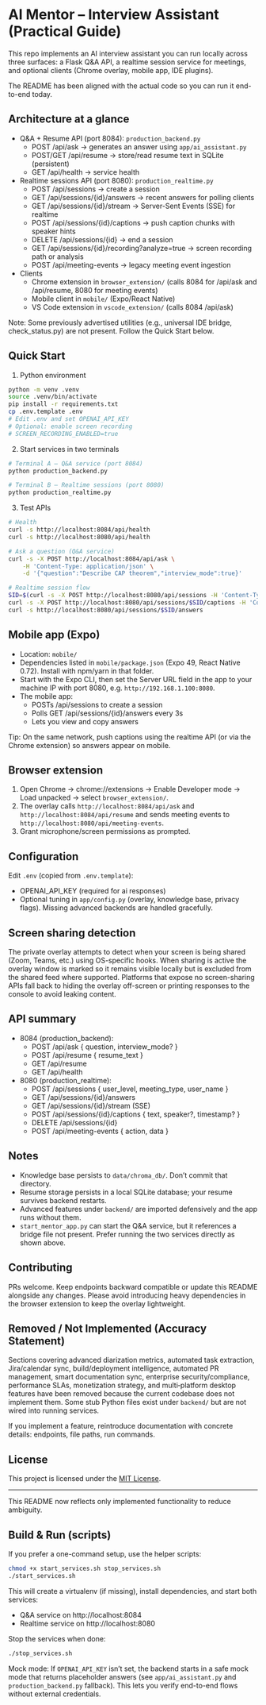# AI Mentor – Interview Assistant (Practical Guide)

This repo implements an AI interview assistant you can run locally across three surfaces: a Flask Q&A API, a realtime session service for meetings, and optional clients (Chrome overlay, mobile app, IDE plugins).

The README has been aligned with the actual code so you can run it end-to-end today.

## Architecture at a glance

- Q&A + Resume API (port 8084): `production_backend.py`
    - POST /api/ask → generates an answer using `app/ai_assistant.py`
    - POST/GET /api/resume → store/read resume text in SQLite (persistent)
    - GET /api/health → service health
- Realtime sessions API (port 8080): `production_realtime.py`
    - POST /api/sessions → create a session
    - GET /api/sessions/{id}/answers → recent answers for polling clients
    - GET /api/sessions/{id}/stream → Server-Sent Events (SSE) for realtime
    - POST /api/sessions/{id}/captions → push caption chunks with speaker hints
    - DELETE /api/sessions/{id} → end a session
    - GET /api/sessions/{id}/recording?analyze=true → screen recording path or analysis
    - POST /api/meeting-events → legacy meeting event ingestion
- Clients
    - Chrome extension in `browser_extension/` (calls 8084 for /api/ask and /api/resume, 8080 for meeting events)
    - Mobile client in `mobile/` (Expo/React Native)
    - VS Code extension in `vscode_extension/` (calls 8084 /api/ask)

Note: Some previously advertised utilities (e.g., universal IDE bridge, check_status.py) are not present. Follow the Quick Start below.

## Quick Start

1) Python environment

```bash
python -m venv .venv
source .venv/bin/activate
pip install -r requirements.txt
cp .env.template .env
# Edit .env and set OPENAI_API_KEY
# Optional: enable screen recording
# SCREEN_RECORDING_ENABLED=true
```

2) Start services in two terminals

```bash
# Terminal A – Q&A service (port 8084)
python production_backend.py

# Terminal B – Realtime sessions (port 8080)
python production_realtime.py
```

3) Test APIs

```bash
# Health
curl -s http://localhost:8084/api/health
curl -s http://localhost:8080/api/health

# Ask a question (Q&A service)
curl -s -X POST http://localhost:8084/api/ask \
    -H 'Content-Type: application/json' \
    -d '{"question":"Describe CAP theorem","interview_mode":true}'

# Realtime session flow
SID=$(curl -s -X POST http://localhost:8080/api/sessions -H 'Content-Type: application/json' -d '{"user_level":"IC6","user_name":"local","meeting_type":"technical_interview"}' | jq -r .session_id)
curl -s -X POST http://localhost:8080/api/sessions/$SID/captions -H 'Content-Type: application/json' -d '{"text":"Can you explain how you would design a URL shortener?","speaker":"interviewer"}'
curl -s http://localhost:8080/api/sessions/$SID/answers
```

## Mobile app (Expo)

- Location: `mobile/`
- Dependencies listed in `mobile/package.json` (Expo 49, React Native 0.72). Install with npm/yarn in that folder.
- Start with the Expo CLI, then set the Server URL field in the app to your machine IP with port 8080, e.g. `http://192.168.1.100:8080`.
- The mobile app:
    - POSTs /api/sessions to create a session
    - Polls GET /api/sessions/{id}/answers every 3s
    - Lets you view and copy answers

Tip: On the same network, push captions using the realtime API (or via the Chrome extension) so answers appear on mobile.

## Browser extension

1) Open Chrome → chrome://extensions → Enable Developer mode → Load unpacked → select `browser_extension/`.
2) The overlay calls `http://localhost:8084/api/ask` and `http://localhost:8084/api/resume` and sends meeting events to `http://localhost:8080/api/meeting-events`.
3) Grant microphone/screen permissions as prompted.

## Configuration

Edit `.env` (copied from `.env.template`):

- OPENAI_API_KEY (required for ai responses)
- Optional tuning in `app/config.py` (overlay, knowledge base, privacy flags). Missing advanced backends are handled gracefully.

## Screen sharing detection

The private overlay attempts to detect when your screen is being shared
(Zoom, Teams, etc.) using OS-specific hooks.  When sharing is active the
overlay window is marked so it remains visible locally but is excluded from
the shared feed where supported.  Platforms that expose no screen-sharing
APIs fall back to hiding the overlay off-screen or printing responses to the
console to avoid leaking content.

## API summary

- 8084 (production_backend):
    - POST /api/ask { question, interview_mode? }
    - POST /api/resume { resume_text }
    - GET /api/resume
    - GET /api/health
- 8080 (production_realtime):
    - POST /api/sessions { user_level, meeting_type, user_name }
    - GET /api/sessions/{id}/answers
    - GET /api/sessions/{id}/stream (SSE)
    - POST /api/sessions/{id}/captions { text, speaker?, timestamp? }
    - DELETE /api/sessions/{id}
    - POST /api/meeting-events { action, data }

## Notes

- Knowledge base persists to `data/chroma_db/`. Don’t commit that directory.
- Resume storage persists in a local SQLite database; your resume survives backend restarts.
- Advanced features under `backend/` are imported defensively and the app runs without them.
- `start_mentor_app.py` can start the Q&A service, but it references a bridge file not present. Prefer running the two services directly as shown above.

## Contributing

PRs welcome. Keep endpoints backward compatible or update this README alongside any changes. Please avoid introducing heavy dependencies in the browser extension to keep the overlay lightweight.


## Removed / Not Implemented (Accuracy Statement)

Sections covering advanced diarization metrics, automated task extraction, Jira/calendar sync, build/deployment intelligence, automated PR management, smart documentation sync, enterprise security/compliance, performance SLAs, monetization strategy, and multi‑platform desktop features have been removed because the current codebase does not implement them. Some stub Python files exist under `backend/` but are not wired into running services.

If you implement a feature, reintroduce documentation with concrete details: endpoints, file paths, run commands.

## License

This project is licensed under the [MIT License](LICENSE).

---

This README now reflects only implemented functionality to reduce ambiguity.

## Build & Run (scripts)

If you prefer a one-command setup, use the helper scripts:

```bash
chmod +x start_services.sh stop_services.sh
./start_services.sh
```

This will create a virtualenv (if missing), install dependencies, and start both services:
- Q&A service on http://localhost:8084
- Realtime service on http://localhost:8080

Stop the services when done:

```bash
./stop_services.sh
```

Mock mode: If `OPENAI_API_KEY` isn’t set, the backend starts in a safe mock mode that returns placeholder answers (see `app/ai_assistant.py` and `production_backend.py` fallback). This lets you verify end-to-end flows without external credentials.
